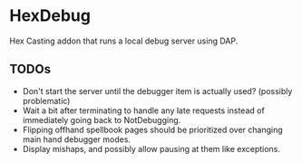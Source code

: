 # HexDebug

Hex Casting addon that runs a local debug server using DAP.

## TODOs

* Don't start the server until the debugger item is actually used? (possibly problematic)
* Wait a bit after terminating to handle any late requests instead of immediately going back to NotDebugging.
* Flipping offhand spellbook pages should be prioritized over changing main hand debugger modes.
* Display mishaps, and possibly allow pausing at them like exceptions.
